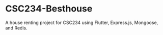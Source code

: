 # CSC234-Besthouse
A house renting project for CSC234 using Flutter, Express.js, Mongoose, and Redis.
